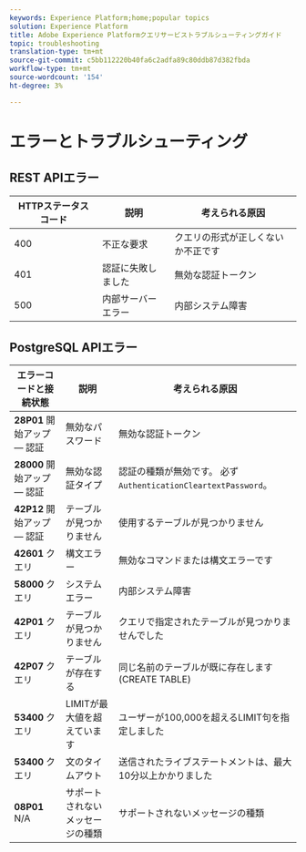 ```yaml
---
keywords: Experience Platform;home;popular topics
solution: Experience Platform
title: Adobe Experience Platformクエリサービストラブルシューティングガイド
topic: troubleshooting
translation-type: tm+mt
source-git-commit: c5bb112220b40fa6c2adfa89c80ddb87d382fbda
workflow-type: tm+mt
source-wordcount: '154'
ht-degree: 3%

---
```



# エラーとトラブルシューティング

## REST APIエラー

| HTTPステータスコード | 説明 | 考えられる原因 |
| ---------------- | ----------- | --------------- |
| 400 | 不正な要求 | クエリの形式が正しくないか不正です |
| 401 | 認証に失敗しました | 無効な認証トークン |
| 500 | 内部サーバーエラー | 内部システム障害 |

## PostgreSQL APIエラー

| エラーコードと接続状態 | 説明 | 考えられる原因 |
| ------------------------------- | ----------- | -------------- |
| **28P01** 開始アップ — 認証 | 無効なパスワード | 無効な認証トークン |
| **28000** 開始アップ — 認証 | 無効な認証タイプ | 認証の種類が無効です。 必ず `AuthenticationCleartextPassword`。 |
| **42P12** 開始アップ — 認証 | テーブルが見つかりません | 使用するテーブルが見つかりません |
| **42601** クエリ | 構文エラー | 無効なコマンドまたは構文エラーです |
| **58000** クエリ | システムエラー | 内部システム障害 |
| **42P01** クエリ | テーブルが見つかりません | クエリで指定されたテーブルが見つかりませんでした |
| **42P07** クエリ | テーブルが存在する | 同じ名前のテーブルが既に存在します(CREATE TABLE) |
| **53400** クエリ | LIMITが最大値を超えています | ユーザーが100,000を超えるLIMIT句を指定しました |
| **53400** クエリ | 文のタイムアウト | 送信されたライブステートメントは、最大10分以上かかりました |
| **08P01** N/A | サポートされないメッセージの種類 | サポートされないメッセージの種類 |
